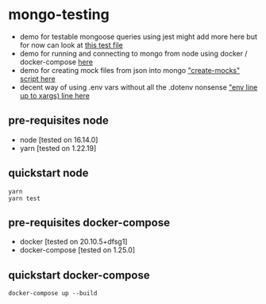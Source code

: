 # mongo-testing
- demo for testable mongoose queries using jest
might add more here but for now can look at [this test file](./src/_tests/queryDemo.test.js)
- demo for running and connecting to mongo from node using docker / docker-compose [here](./docker-compose.yml)
- demo for creating mock files from json into mongo ["create-mocks" script here](https://github.com/banzaiMimic/mongo-testing/blob/main/package.json#L12) 
- decent way of using .env vars without all the .dotenv nonsense ["env line up to xargs) line here](https://github.com/banzaiMimic/mongo-testing/blob/main/package.json#L10)

## pre-requisites node
- node [tested on 16.14.0]
- yarn [tested on 1.22.19]

## quickstart node
```
yarn
yarn test
```

## pre-requisites docker-compose
- docker [tested on 20.10.5+dfsg1]
- docker-compose [tested on 1.25.0]

## quickstart docker-compose
```
docker-compose up --build
```